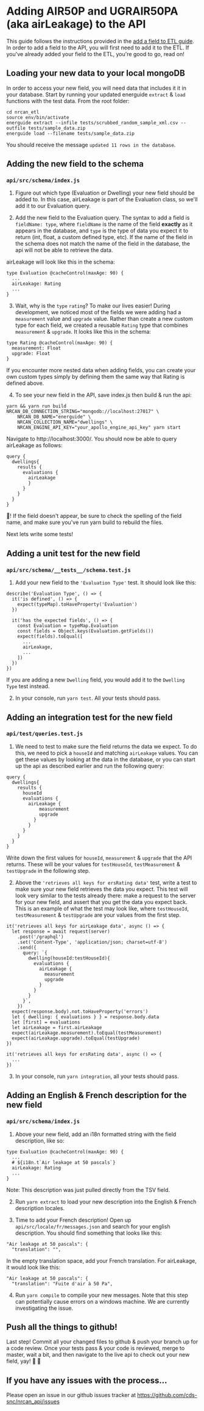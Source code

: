 # Adding AIR50P and UGRAIR50PA (aka airLeakage) to the API

This guide follows the instructions provided in the [add a field to ETL guide](https://github.com/cds-snc/nrcan_api/blob/master/resource/add_to_etl.md). In order to add a field to the API, you will first
need to add it to the ETL. If you've already added your field to the ETL, you're good to go, read on!

## Loading your new data to your local mongoDB

In order to access your new field, you will need data that includes it it in your database. Start by running your updated energuide `extract` & `load`
functions with the test data. From the root folder:

```
cd nrcan_etl
source env/bin/activate
energuide extract --infile tests/scrubbed_random_sample_xml.csv --outfile tests/sample_data.zip
energuide load --filename tests/sample_data.zip
```

You should receive the message `updated 11 rows in the database`.

## Adding the new field to the schema

### `api/src/schema/index.js`

1. Figure out which type (Evaluation or Dwelling) your new field should be added to. In this case, airLeakage is part of the Evaluation class, so we'll
   add it to our Evaluation query.

2. Add the new field to the Evaluation query. The syntax to add a field is `fieldName: type`, where `fieldName` is the name of the field **exactly** as it appears in
   the database, and `type` is the type of data you expect it to return (int, float, a custom defined type, etc). If the name of the field in the schema does not match the name of the field in the database, the api will not be able to retrieve the data.

airLeakage will look like this in the schema:

```
type Evaluation @cacheControl(maxAge: 90) {
  ...
  airLeakage: Rating
  ...
}
```

3. Wait, why is the `type` `rating`? To make our lives easier! During development, we noticed most of the fields we were adding had a `measurement` value and `upgrade` value.
   Rather than create a new custom type for each field, we created a reusable `Rating` type that combines `measurement` & `upgrade`. It looks like this in the schema:

```
type Rating @cacheControl(maxAge: 90) {
  measurement: Float
  upgrade: Float
}
```

If you encounter more nested data when adding fields, you can create your own custom types simply by defining them the same way that Rating is defined above.

4. To see your new field in the API, save index.js then build & run the api:

```
yarn && yarn run build
NRCAN_DB_CONNECTION_STRING="mongodb://localhost:27017" \
	NRCAN_DB_NAME="energuide" \
	NRCAN_COLLECTION_NAME="dwellings" \
	NRCAN_ENGINE_API_KEY="your_apollo_engine_api_key" yarn start
```

Navigate to http://localhost:3000/. You should now be able to query airLeakage as follows:

```
query {
  dwellings{
    results {
      evaluations {
        airLeakage
        }
      }
    }
  }
}
```

:tada:! If the field doesn't appear, be sure to check the spelling of the field name, and make sure you've run yarn build to rebuild the files.

Next lets write some tests!

## Adding a unit test for the new field

### `api/src/schema/__tests__/schema.test.js`

1. Add your new field to the `'Evaluation Type'` test. It should look like this:

```
describe('Evaluation Type', () => {
  it('is defined', () => {
    expect(typeMap).toHaveProperty('Evaluation')
  })

  it('has the expected fields', () => {
    const Evaluation = typeMap.Evaluation
    const fields = Object.keys(Evaluation.getFields())
    expect(fields).toEqual([
      ...
      airLeakage,
      ...
    ])
  })
})
```

If you are adding a new `Dwelling` field, you would add it to the `Dwelling Type` test instead.

2. In your console, run `yarn test`. All your tests should pass.

## Adding an integration test for the new field

### `api/test/queries.test.js`

1. We need to test to make sure the field returns the data we expect. To do this, we need to pick a `houseId` and matching `airLeakage` values. You can get these values
   by looking at the data in the database, or you can start up the api as described earlier and run the following query:

```
query {
  dwellings{
    results {
      houseId
      evaluations {
        airLeakage {
            measurement
            upgrade
          }
        }
      }
    }
  }
}
```

Write down the first values for `houseId`, `measurement` & `upgrade` that the API returns. These will be your values for `testHouseId`, `testMeasurement` & `testUpgrade`
in the following step.

2. Above the `'retrieves all keys for ersRating data'` test, write a test to make sure your new field retrieves the data you expect. This test will look very similar to the tests already there: make a request to the server for your new field, and assert that you get the data you expect back. This is an example of what the test may look like, where `testHouseId`, `testMeasurement` & `testUpgrade`
   are your values from the first step.

```
it('retrieves all keys for airLeakage data', async () => {
  let response = await request(server)
    .post('/graphql')
    .set('Content-Type', 'application/json; charset=utf-8')
    .send({
      query: `{
        dwelling(houseId:testHouseId){
          evaluations {
            airLeakage {
              measurement
              upgrade
            }
          }
        }
      }`,
    })
  expect(response.body).not.toHaveProperty('errors')
  let { dwelling: { evaluations } } = response.body.data
  let [first] = evaluations
  let airLeakage = first.airLeakage
  expect(airLeakage.measurement).toEqual(testMeasurement)
  expect(airLeakage.upgrade).toEqual(testUpgrade)
})

it('retrieves all keys for ersRating data', async () => {
  ...
})
```

3. In your console, run `yarn integration`, all your tests should pass.

## Adding an English & French description for the new field

### `api/src/schema/index.js`

1. Above your new field, add an i18n formatted string with the field description, like so:

```
type Evaluation @cacheControl(maxAge: 90) {
  ...
  # ${i18n.t`Air leakage at 50 pascals`}
  airLeakage: Rating
  ...
}
```

Note: This description was just pulled directly from the TSV field.

2. Run `yarn extract` to load your new description into the English & French description locales.

3. Time to add your French description! Open up `api/src/locale/fr/messages.json` and search for your english description.
   You should find something that looks like this:

```
"Air leakage at 50 pascals": {
  "translation": "",
```

In the empty translation space, add your French translation. For airLeakage, it would look like this:

```
"Air leakage at 50 pascals": {
  "translation": "Fuite d'air à 50 Pa",
```

4. Run `yarn compile` to compile your new messages. Note that this step can potentially cause errors
   on a windows machine. We are currently investigating the issue.

## Push all the things to github!

Last step! Commit all your changed files to github & push your branch up for a code review. Once your tests pass & your code is reviewed, merge to master,
wait a bit, and then navigate to the live api to check out your new field, yay! :tada: :tada:

## If you have any issues with the process...

Please open an issue in our github issues tracker at https://github.com/cds-snc/nrcan_api/issues
